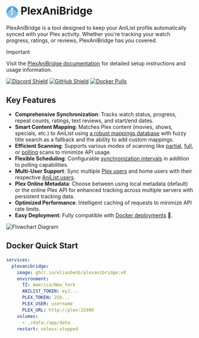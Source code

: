 # <a href="https://plexanibridge.elias.eu.org"><img src="./docs/img/logo.png" alt="PlexAniBridge Logo" width="32" style="vertical-align: middle;"/></a> PlexAniBridge

PlexAniBridge is a tool designed to keep your AniList profile automatically synced with your Plex activity. Whether you're tracking your watch progress, ratings, or reviews, PlexAniBridge has you covered.

> [!IMPORTANT]
> Visit the [PlexAniBridge documentation](https://plexanibridge.elias.eu.org) for detailed setup instructions and usage information.

[![Discord Shield](https://img.shields.io/badge/dynamic/json?url=https%3A%2F%2Fdiscord.com%2Fapi%2Finvites%2Fey8kyQU9aD%3Fwith_counts%3Dtrue&query=%24.approximate_member_count&style=for-the-badge&logo=discord&label=Discord%20Users&labelColor=%23313338&color=%235865f2&cacheSeconds=10800)](https://discord.gg/ey8kyQU9aD) [![GitHub Shield](https://img.shields.io/github/stars/eliasbenb/PlexAniBridge?style=for-the-badge&logo=github&label=GitHub%20Stars&labelColor=%2324292e&color=%23f0f0f0)](https://github.com/eliasbenb/PlexAniBridge) [![Docker Pulls](https://img.shields.io/badge/dynamic/json?url=https%3A%2F%2Fghcr-badge.elias.eu.org%2Fapi%2Feliasbenb%2FPlexAniBridge%2Fplexanibridge&query=downloadCount&style=for-the-badge&logo=docker&label=Docker%20Pulls&color=2496ed)](https://github.com/eliasbenb/PlexAniBridge/pkgs/container/plexanibridge)


## Key Features

- **Comprehensive Synchronization**: Tracks watch status, progress, repeat counts, ratings, text reviews, and start/end dates.
- **Smart Content Mapping**: Matches Plex content (movies, shows, specials, etc.) to AniList using [a robust mappings database](https://github.com/eliasbenb/PlexAniBridge-Mappings) with fuzzy title search as a fallback and the ability to add custom mappings.
- **Efficient Scanning**: Supports various modes of scanning like [partial](https://plexanibridge.elias.eu.org/configuration#full_scan), [full](https://plexanibridge.elias.eu.org/configuration#full_scan), or [polling](https://plexanibridge.elias.eu.org/configuration#polling_scan) scans to minimize API usage.
- **Flexible Scheduling**: Configurable [synchronization intervals](https://plexanibridge.elias.eu.org/configuration#sync_interval) in addition to polling capabilities.
- **Multi-User Support**: Sync multiple [Plex users](https://plexanibridge.elias.eu.org/configuration#plex_user) and home users with their respective [AniList users](https://plexanibridge.elias.eu.org/configuration#anilist_token).
- **Plex Online Metadata**: Choose between using local metadata (default) or the online Plex API for enhanced tracking across multiple servers with persistent tracking data.
- **Optimized Performance**: Intelligent caching of requests to minimize API rate limits.
- **Easy Deployment**: Fully compatible with [Docker deployments](https://plexanibridge.elias.eu.org/quick-start/docker) 🐳.

![Flowchart Diagram](https://mermaid.ink/img/pako:eNqdVGtr2zAU_StCgZKCE_xMbTEKyfJlkEBpKYMl_aBEsi3iWEaS81iT_z5JVkg29igTxuheXZ1z7z2S3uGaEwoRzCu-X5dYKDB7XtZAj1dJRX9h_m_3neepoodF3_zBnBKGwQsVOyru39zyeLIwi-OaTQQjBXX-8WzR174Zk-oSOsdNw-pi0XcTMMUKr7CkLqCLku2qELgpwRLqr_NdMgODwePpK1brkkqAa7aln1bi8RmrW3NMiLOA4qBiK4HF8WTr6NBoTT7AZys2fF3VrM65QbfsoNRlcXF07LoWCe6AoDtG9_JkevI7pr-RjSeW67UhtphG8JxVtpyXY722jkJQKa8eQRuK1a3j10SuS1IZje9MPsASnLQ-Nyn-oxMuuRnnGwnaxjX3y1TDOCmvwRdtzYYnwXeM6HLcQei2_Lk7Lg11rKgl1S2oUC9OcEAyTyrBNxT1oihy88GeEVWisDl4a15xgXp5nv-EYSTsQGiCfZ_8D8h45iCCJAyj8OMQ0INbKraYEX3T3g3kEqqSbukSIj0lWGxMl886DreKG6UgUqKlHhS8LUqIclxJbbX2UEwZ1upsLyENrr9xfmtC9A4PEAVxOgzSh3iUxWkYh0GaevAIURSGwzDK0lEajGJ_FCZnD363AP4wfUh8PaIgTbIs8fWGQpisXTJaJyo-87ZWEIWZB_V90Id_3j0h9iU5_wBX-1zo?type=png)

## Docker Quick Start

```yaml
services:
  plexanibridge:
    image: ghcr.io/eliasbenb/plexanibridge:v0
    environment:
      TZ: America/New_York
      ANILIST_TOKEN: eyJ...
      PLEX_TOKEN: 2Sb...
      PLEX_USER: username
      PLEX_URL: http://plex:32400
    volumes:
      - ./data:/app/data
    restart: unless-stopped
```
